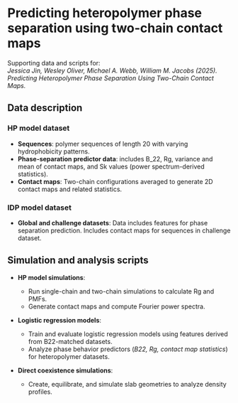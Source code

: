 # Predicting heteropolymer phase separation using two-chain contact maps

Supporting data and scripts for:  
*Jessica Jin, Wesley Oliver, Michael A. Webb, William M. Jacobs (2025).*  
*Predicting Heteropolymer Phase Separation Using Two-Chain Contact Maps.*

## Data description

### HP model dataset
- **Sequences**: polymer sequences of length 20 with varying hydrophobicity patterns.
- **Phase-separation predictor data**: includes B_22, Rg, variance and mean of contact maps, and Sk values (power spectrum-derived statistics).
- **Contact maps**: Two-chain configurations averaged to generate 2D contact maps and related statistics.

### IDP model dataset
- **Global and challenge datasets**: Data includes features for phase separation prediction. Includes contact maps for sequences in challenge dataset.

## Simulation and analysis scripts

- **HP model simulations**:
  - Run single-chain and two-chain simulations to calculate Rg and PMFs.
  - Generate contact maps and compute Fourier power spectra.

- **Logistic regression models**:
  - Train and evaluate logistic regression models using features derived from B22-matched datasets.
  - Analyze phase behavior predictors (*B22, Rg, contact map statistics*) for heteropolymer datasets.

- **Direct coexistence simulations**:
  - Create, equilibrate, and simulate slab geometries to analyze density profiles.
